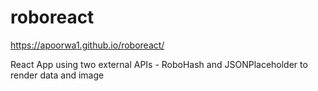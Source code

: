 # roboreact
https://apoorwa1.github.io/roboreact/

React App using two external APIs - RoboHash and JSONPlaceholder to render data and image
